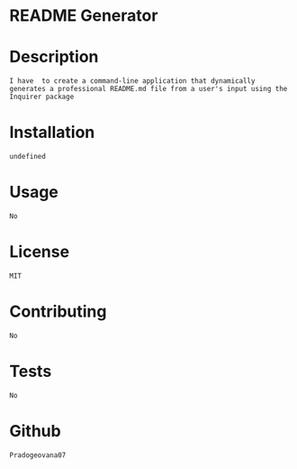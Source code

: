# README Generator

  # Description
    I have  to create a command-line application that dynamically generates a professional README.md file from a user's input using the Inquirer package
  
  # Installation
    undefined
  # Usage
    No
  # License
    MIT
  # Contributing
    No
  # Tests
    No
  # Github
    Pradogeovana07
  